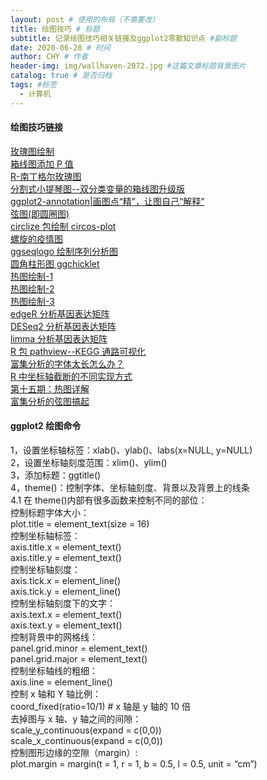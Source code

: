 ```yaml
---
layout: post # 使用的布局（不需要改）
title: 绘图技巧 # 标题
subtitle: 记录绘图技巧相关链接及ggplot2零散知识点 #副标题
date: 2020-06-28 # 时间
author: CHY # 作者
header-img: img/wallhaven-2072.jpg #这篇文章标题背景图片
catalog: true # 是否归档
tags: #标签
  - 计算机
---
```


#### 绘图技巧链接

[玫瑰图绘制](https://mp.weixin.qq.com/s/mZKO6lCC0DAGMtwx0J2n6w)<br>
[箱线图添加 P 值](https://mp.weixin.qq.com/s/GcnIxpqUm6u11l1SpqfwLA)<br>
[R-南丁格尔玫瑰图](https://www.jianshu.com/p/4eadac5e08a2)<br>
[分割式小提琴图--双分类变量的箱线图升级版](https://mp.weixin.qq.com/s/rNsLPuCqqdAfye2qg4GuZQ)<br>
[ggplot2-annotation|画图点“精”，让图自己“解释”](https://mp.weixin.qq.com/s/GOoSCXTq0nuOuGw7YHeYDA)<br>
[弦图(即圆圈图)](https://mp.weixin.qq.com/s/DyLwo3YtnKaB6RFiGWAmiA)<br>
[circlize 包绘制 circos-plot](https://mp.weixin.qq.com/s/xTSIB5pM5Cp6gwlqWQa8Tw)<br>
[螺旋的疫情图](https://mp.weixin.qq.com/s/lY1TpDqrMce5fB0_GsTlgA)<br>
[ggseqlogo 绘制序列分析图](https://mp.weixin.qq.com/s/PDstb9S_Qf9CsUy17KgZuw)<br>
[圆角柱形图 ggchicklet](https://mp.weixin.qq.com/s/4tuuaBxXoHUawitqdn9xtQ)<br>
[热图绘制-1](https://www.cnblogs.com/djx571/p/9152627.html)<br>
[热图绘制-2](https://qiubio.com/archives/2477)<br>
[热图绘制-3](https://sr-c.github.io/2018/06/30/pheatmap/)<br>
[edgeR 分析基因表达矩阵](https://mp.weixin.qq.com/s/RbKriNZ5R5vxzz-09f1iiw)<br>
[DESeq2 分析基因表达矩阵](https://mp.weixin.qq.com/s/n1srts9CBb-YWU9ESJn7RA)<br>
[limma 分析基因表达矩阵](https://mp.weixin.qq.com/s/EyD0revO-_CS59oplVcwXg)<br>
[R 包 pathview--KEGG 通路可视化](https://cloud.tencent.com/developer/article/1539928)<br>
[富集分析的字体太长怎么办？](https://mp.weixin.qq.com/s/eFgrZ1yRtRjXqTEPsh-iiw)<br>
[R 中坐标轴截断的不同实现方式](https://mp.weixin.qq.com/s/KQ5elQq95oXMUh8cG1LbuQ)<br>
[第十五期：热图详解](https://mp.weixin.qq.com/s/SRr-KAwfDhykljafOojgpA)<br>
[富集分析的弦图搞起](https://mp.weixin.qq.com/s/58l-8JndnCf-DdcHlQnmLw)<br>

#### ggplot2 绘图命令

1，设置坐标轴标签：xlab()、ylab()、labs(x=NULL, y=NULL) <br>
2，设置坐标轴刻度范围：xlim()、ylim()<br>
3，添加标题：ggtitle()<br>
4，theme()：控制字体、坐标轴刻度、背景以及背景上的线条<br>
4.1 在 theme()内部有很多函数来控制不同的部位：<br>
控制标题字体大小：<br>
plot.title = element_text(size = 16)<br>
控制坐标轴标签：<br>
axis.title.x = element_text()<br>
axis.title.y = element_text()<br>
控制坐标轴刻度：<br>
axis.tick.x = element_line()<br>
axis.tick.y = element_line()<br>
控制坐标轴刻度下的文字：<br>
axis.text.x = element_text()<br>
axis.text.y = element_text()<br>
控制背景中的网格线：<br>
panel.grid.minor = element_text()<br>
panel.grid.major = element_text()<br>
控制坐标轴线的粗细：<br>
axis.line = element_line()<br>
控制 x 轴和 Y 轴比例：<br>
coord_fixed(ratio=10/1) # x 轴是 y 轴的 10 倍<br>
去掉图与 x 轴、y 轴之间的间隙：<br>
scale_y_continuous(expand = c(0,0))<br>
scale_x_continuous(expand = c(0,0))<br>
控制图形边缘的空隙（margin）:<br>
plot.margin = margin(t = 1, r = 1, b = 0.5, l = 0.5, unit = “cm”)<br>
